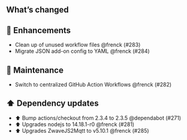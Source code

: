 ## What’s changed

## 🚀 Enhancements

- Clean up of unused workflow files @frenck (#283)
- Migrate JSON add-on config to YAML @frenck (#284)

## 🧰 Maintenance

- Switch to centralized GitHub Action Workflows @frenck (#282)

## ⬆️ Dependency updates

- ⬆️ Bump actions/checkout from 2.3.4 to 2.3.5 @dependabot (#271)
- ⬆️ Upgrades nodejs to 14.18.1-r0 @frenck (#281)
- ⬆️ Upgrades ZwaveJS2Mqtt to v5.10.1 @frenck (#285)
